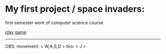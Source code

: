 # My first project / space invaders:
first semester work of computer science course

[play game](https://theiv767.github.io/primeiro-projeto-jogo-de-nave/)
***
OBS:  movement: < W,A,S,D >       tiro: < J > 
